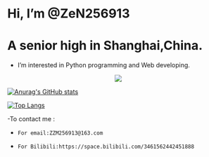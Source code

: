 <HTML>
<h1>Hi, I’m @ZeN256913</h1>
<h1>A senior high in Shanghai,China.</h1>

- I’m interested in Python programming and Web developing.

<p align="center">
  <a href="https://skillicons.dev">
    <img src="https://skillicons.dev/icons?i=python,flask,html,css,javascript,vim&perline=3" />
  </a>
</p>

[![Anurag's GitHub stats](https://github-readme-stats.vercel.app/api?username=ZeN256913&include_all_commits=True&theme=dark)](https://github.com/anuraghazra/github-readme-stats)

[![Top Langs](https://github-readme-stats.vercel.app/api/top-langs/?username=ZeN256913&layout=compact&theme=dark)](https://github.com/anuraghazra/github-readme-stats)

-To contact me :
-     For email:ZZM256913@163.com
-     For Bilibili:https://space.bilibili.com/3461562442451888
</HTML>
<!---
ZeN256913/ZeN256913 is a ✨ special ✨ repository because its `README.md` (this file) appears on your GitHub profile.
You can click the Preview link to take a look at your changes.
--->
